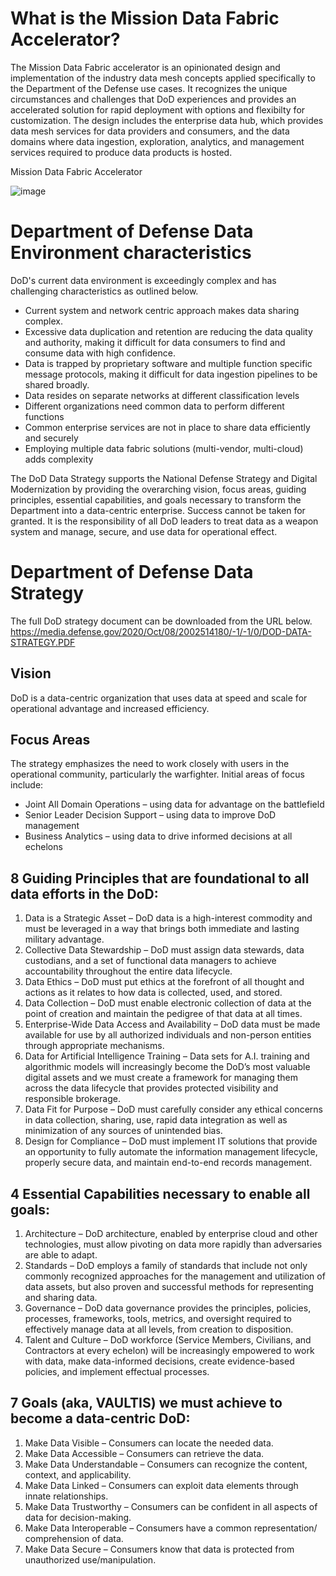 # What is the Mission Data Fabric Accelerator?

The Mission Data Fabric accelerator is an opinionated design and implementation of the industry data mesh concepts applied specifically to the Department of the Defense use cases.  It recognizes the unique circumstances and challenges that DoD experiences and provides an accelerated solution for rapid deployment with options and flexibilty for customization. The design includes the enterprise data hub, which provides data mesh services for data providers and consumers, and the data domains where data ingestion, exploration, analytics, and management services required to produce data products is hosted. 

Mission Data Fabric Accelerator

![image](https://user-images.githubusercontent.com/11035709/212981622-4d1dba72-5157-4db5-a620-05451e6db376.png)

# Department of Defense Data Environment characteristics

DoD's current data environment is exceedingly complex and has challenging characteristics as outlined below.  
- Current system and network centric approach makes data sharing complex.  
- Excessive data duplication and retention are reducing the data quality and authority, making it difficult for data consumers to find and consume data with high confidence. 
- Data is trapped by proprietary software and multiple function specific message protocols, making it difficult for data ingestion pipelines to be shared broadly.
- Data resides on separate networks at different classification levels
- Different organizations need common data to perform different functions
- Common enterprise services are not in place to share data efficiently and securely
- Employing multiple data fabric solutions (multi-vendor, multi-cloud) adds complexity

The DoD Data Strategy supports the National Defense Strategy and Digital Modernization by providing the overarching vision, focus areas, guiding principles, essential capabilities, and goals necessary to transform the Department into a data-centric enterprise. Success cannot be taken for granted.  It is the responsibility of all DoD leaders to treat data as a weapon system and manage, secure, and use data for operational effect. 

# Department of Defense Data Strategy
The full DoD strategy document can be downloaded from the URL below.  
https://media.defense.gov/2020/Oct/08/2002514180/-1/-1/0/DOD-DATA-STRATEGY.PDF

## Vision 
DoD is a data-centric organization that uses data at speed and scale for operational advantage and increased efficiency.
## Focus Areas
The strategy emphasizes the need to work closely with users in the operational community, particularly the warfighter. 
Initial areas of focus include: 
- Joint All Domain Operations – using data for advantage on the battlefield
- Senior Leader Decision Support – using data to improve DoD management
- Business Analytics – using data to drive informed decisions at all echelons

## 8 Guiding Principles that are foundational to all data efforts in the DoD:
1. Data is a Strategic Asset – DoD data is a high-interest commodity and must be 
leveraged in a way that brings both immediate and lasting military advantage.
2. Collective Data Stewardship – DoD must assign data stewards, data custodians, 
and a set of functional data managers to achieve accountability throughout the 
entire data lifecycle.
3. Data Ethics – DoD must put ethics at the forefront of all thought and actions as it 
relates to how data is collected, used, and stored.
4. Data Collection – DoD must enable electronic collection of data at the point of 
creation and maintain the pedigree of that data at all times.
5. Enterprise-Wide Data Access and Availability – DoD data must be made available 
for use by all authorized individuals and non-person entities through appropriate 
mechanisms.
6. Data for Artificial Intelligence Training – Data sets for A.I. training and 
algorithmic models will increasingly become the DoD’s most valuable digital 
assets and we must create a framework for managing them across the data lifecycle 
that provides protected visibility and responsible brokerage.
7. Data Fit for Purpose – DoD must carefully consider any ethical concerns in data 
collection, sharing, use, rapid data integration as well as minimization of any 
sources of unintended bias.
8. Design for Compliance – DoD must implement IT solutions that provide an 
opportunity to fully automate the information management lifecycle, properly 
secure data, and maintain end-to-end records management.

## 4 Essential Capabilities necessary to enable all goals:
1. Architecture – DoD architecture, enabled by enterprise cloud and other 
technologies, must allow pivoting on data more rapidly than adversaries are able to 
adapt.
2. Standards – DoD employs a family of standards that include not only commonly 
recognized approaches for the management and utilization of data assets, but also 
proven and successful methods for representing and sharing data.
3. Governance – DoD data governance provides the principles, policies, processes, 
frameworks, tools, metrics, and oversight required to effectively manage data at all 
levels, from creation to disposition.
4. Talent and Culture – DoD workforce (Service Members, Civilians, and 
Contractors at every echelon) will be increasingly empowered to work with data, 
make data-informed decisions, create evidence-based policies, and implement 
effectual processes.

## 7 Goals (aka, VAULTIS) we must achieve to become a data-centric DoD:
1. Make Data Visible – Consumers can locate the needed data.
2. Make Data Accessible – Consumers can retrieve the data.
3. Make Data Understandable – Consumers can recognize the content, context, and 
applicability.
4. Make Data Linked – Consumers can exploit data elements through innate 
relationships.
5. Make Data Trustworthy – Consumers can be confident in all aspects of data for 
decision-making.
6. Make Data Interoperable – Consumers have a common representation/
comprehension of data.
7. Make Data Secure – Consumers know that data is protected from unauthorized 
use/manipulation.
